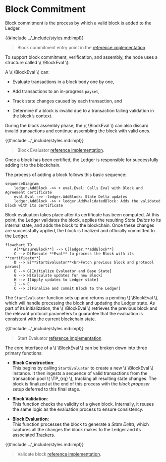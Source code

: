 $$
\newcommand \TP {\mathrm{TxPool}}
\newcommand \BlockEval {\mathrm{BlockEvaluator}}
$$

# Block Commitment

Block commitment is the process by which a valid block is added to the Ledger.

{{#include ../_include/styles.md:impl}}
> Block commitment entry point in the [reference implementation](https://github.com/algorand/go-algorand/blob/b6e5bcadf0ad3861d4805c51cbf3f695c38a93b7/ledger/eval/eval.go#L2060).

To support block commitment, verification, and assembly, the node uses a structure
called \\( \BlockEval \\).

A \\( \BlockEval \\) can:

- Evaluate transactions in a block body one by one,

- Add transactions to an in-progress `payset`,

- Track state changes caused by each transaction, and

- Determine if a block is invalid due to a transaction failing validation in the
block’s context.

During the block assembly phase, the \\( \BlockEval \\) can also discard invalid
transactions and continue assembling the block with valid ones.

{{#include ../_include/styles.md:impl}}
> Block Evaluator [reference implementation](https://github.com/algorand/go-algorand/blob/b6e5bcadf0ad3861d4805c51cbf3f695c38a93b7/ledger/eval/eval.go#L672).

Once a block has been certified, the Ledger is responsible for successfully adding it to the blockchain.

The process of adding a block follows this basic sequence:

```mermaid
sequenceDiagram
    ledger.AddBlock ->> + eval.Eval: Calls Eval with Block and Agreement certificate
    eval.Eval ->> -ledger.AddBlock: State Delta updates
    ledger.AddBlock ->> + ledger.AddValidatedBlock: Adds the validated block with its certificate
```

Block evaluation takes place after its certificate has been computed. At this point,
the Ledger validates the block, applies the resulting _State Deltas_ to its internal
state, and adds the block to the blockchain. Once these changes are successfully
applied, the block is finalized and officially committed to the Ledger.

```mermaid
flowchart TD
    A[**EnsureBlock**] --> C[ledger.**addBlock**]
    C --> D[Execute **Eval** to process the Block with its **certificate**]
    D --> E[**StartEvaluator**<br>Fetch previous block and protocol params]
    E --> G[Initialize Evaluator and Base State]
    G --> H[Calculate updates for new Block]
    H --> I[Apply updates to Ledger state]
    I --> C
    C --> J[Finalize and commit Block to the Ledger]
```

The `StartEvaluator` function sets up and returns a pending \\( \BlockEval \\),
which will handle processing the block and updating the Ledger state. As part of
its initialization, the \\( \BlockEval \\) retrieves the previous block and the
relevant protocol parameters to guarantee that the evaluation is consistent with
the current blockchain state.

{{#include ../_include/styles.md:impl}}
> Start Evaluator [reference implementation](https://github.com/algorand/go-algorand/blob/b6e5bcadf0ad3861d4805c51cbf3f695c38a93b7/ledger/eval/eval.go#L718).

The core interface of a \\( \BlockEval \\) can be broken down into three primary
functions:

- **Block Construction**:\
This begins by calling `StartEvaluator` to create a new \\( \BlockEval \\) instance.
It then ingests a sequence of valid transactions from the transaction pool \\( \TP_{rq} \\),
tracking all resulting state changes. The block is finalized at the end of this process
with the _block proposer_ setup deferred to this final stage.

- **Block Validation**:\
This function checks the validity of a given block. Internally, it reuses the same
logic as the evaluation process to ensure consistency.

- **Block Evaluation**:\
This function processes the block to generate a _State Delta_, which captures all
the changes the block makes to the Ledger and its associated [Trackers](ledger-nn-trackers.md).

{{#include ../_include/styles.md:impl}}
> Validate block [reference implementation](https://github.com/algorand/go-algorand/blob/b6e5bcadf0ad3861d4805c51cbf3f695c38a93b7/ledger/ledger.go#L978).